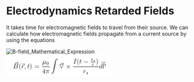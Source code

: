 # Electrodynamics Retarded Fields
<p>It takes time for electromagnetic fields to travel from their source.  We can calculate how electromagnetic fields propagate from a current source by using the equations </p>
<img width="278" alt="B-field_Mathematical_Expression" src="https://user-images.githubusercontent.com/65369193/111409267-9bb4ad80-86a4-11eb-8642-0d3f160c6ab6.png">
<img width="278" alt="B-field_Mathematical_Expression" src="https://github.com/abatelaan2/Electrodynamics-Retarded-Fields/blob/main/Images/B-field_Mathematical_Expression.png">


